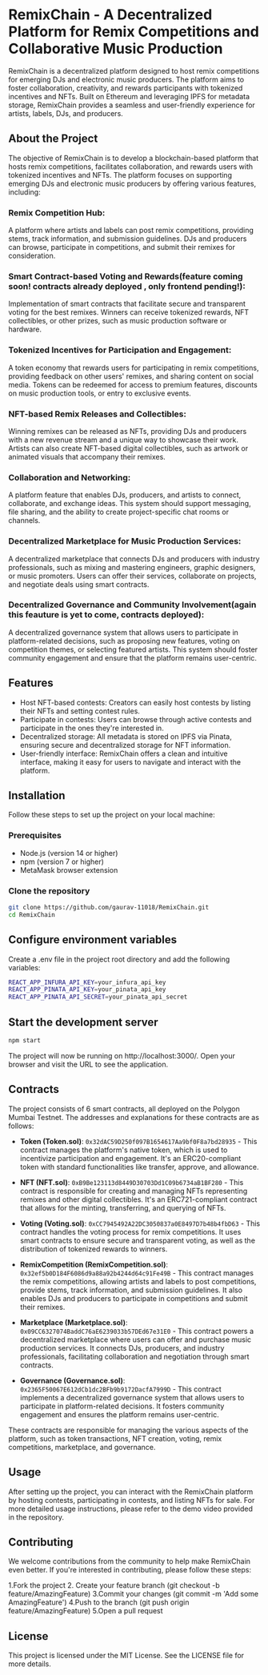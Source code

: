 <!--
TOKEN                  = > 0x32dAC59D250f097B1654617Aa9bf0F8a7bd28935
NFT                    = > 0xB9Be123113d8449D30703Dd1C09b6734aB1BF280
VOTING                 = > 0xCC7945492A22DC3050837a0E8497D7b48b4fbD63
RemixCompetition       = > 0x32ef5b0D184F6086d9a88a92b4244d64c91Fe49B
MARKETPLACE            = > 0x09CC6327074BaddC76aE6239033b57DEd67e31E0
GOVERNANCE             = > 0x2365F50067E612dCb1dc2BFb9b9172DacfA7999D 
-->

# RemixChain - A Decentralized Platform for Remix Competitions and Collaborative Music Production
RemixChain is a decentralized platform designed to host remix competitions for emerging DJs and electronic music producers. The platform aims to foster collaboration, creativity, and rewards participants with tokenized incentives and NFTs. Built on Ethereum and leveraging IPFS for metadata storage, RemixChain provides a seamless and user-friendly experience for artists, labels, DJs, and producers.

## About the Project
The objective of RemixChain is to develop a blockchain-based platform that hosts remix competitions, facilitates collaboration, and rewards users with tokenized incentives and NFTs. The platform focuses on supporting emerging DJs and electronic music producers by offering various features, including:

### Remix Competition Hub:
A platform where artists and labels can post remix competitions, providing stems, track information, and submission guidelines. DJs and producers can browse, participate in competitions, and submit their remixes for consideration.

### Smart Contract-based Voting and Rewards(feature coming soon! contracts already deployed , only frontend pending!): 
Implementation of smart contracts that facilitate secure and transparent voting for the best remixes. Winners can receive tokenized rewards, NFT collectibles, or other prizes, such as music production software or hardware.

### Tokenized Incentives for Participation and Engagement: 
A token economy that rewards users for participating in remix competitions, providing feedback on other users' remixes, and sharing content on social media. Tokens can be redeemed for access to premium features, discounts on music production tools, or entry to exclusive events.

### NFT-based Remix Releases and Collectibles:
Winning remixes can be released as NFTs, providing DJs and producers with a new revenue stream and a unique way to showcase their work. Artists can also create NFT-based digital collectibles, such as artwork or animated visuals that accompany their remixes.

### Collaboration and Networking:
A platform feature that enables DJs, producers, and artists to connect, collaborate, and exchange ideas. This system should support messaging, file sharing, and the ability to create project-specific chat rooms or channels.

### Decentralized Marketplace for Music Production Services:
A decentralized marketplace that connects DJs and producers with industry professionals, such as mixing and mastering engineers, graphic designers, or music promoters. Users can offer their services, collaborate on projects, and negotiate deals using smart contracts.

### Decentralized Governance and Community Involvement(again this feauture is yet to come, contracts deployed):
A decentralized governance system that allows users to participate in platform-related decisions, such as proposing new features, voting on competition themes, or selecting featured artists. This system should foster community engagement and ensure that the platform remains user-centric.

## Features
+ Host NFT-based contests: Creators can easily host contests by listing their NFTs and setting contest rules.
+ Participate in contests: Users can browse through active contests and participate in the ones they're interested in.
+ Decentralized storage: All metadata is stored on IPFS via Pinata, ensuring secure and decentralized storage for NFT information.
+ User-friendly interface: RemixChain offers a clean and intuitive interface, making it easy for users to navigate and interact with the platform.

## Installation

Follow these steps to set up the project on your local machine:

### Prerequisites

- Node.js (version 14 or higher)
- npm (version 7 or higher)
- MetaMask browser extension

### Clone the repository

```bash
git clone https://github.com/gaurav-11018/RemixChain.git
cd RemixChain
```

## Configure environment variables
Create a .env file in the project root directory and add the following variables:
```bash
REACT_APP_INFURA_API_KEY=your_infura_api_key
REACT_APP_PINATA_API_KEY=your_pinata_api_key
REACT_APP_PINATA_API_SECRET=your_pinata_api_secret
```

## Start the development server
```bash
npm start
```
The project will now be running on http://localhost:3000/. Open your browser and visit the URL to see the application.


## Contracts

The project consists of 6 smart contracts, all deployed on the Polygon Mumbai Testnet. The addresses and explanations for these contracts are as follows:

- **Token (Token.sol)**: `0x32dAC59D250f097B1654617Aa9bf0F8a7bd28935` - This contract manages the platform's native token, which is used to incentivize participation and engagement. It's an ERC20-compliant token with standard functionalities like transfer, approve, and allowance.

- **NFT (NFT.sol)**: `0xB9Be123113d8449D30703Dd1C09b6734aB1BF280` - This contract is responsible for creating and managing NFTs representing remixes and other digital collectibles. It's an ERC721-compliant contract that allows for the minting, transferring, and querying of NFTs.

- **Voting (Voting.sol)**: `0xCC7945492A22DC3050837a0E8497D7b48b4fbD63` - This contract handles the voting process for remix competitions. It uses smart contracts to ensure secure and transparent voting, as well as the distribution of tokenized rewards to winners.

- **RemixCompetition (RemixCompetition.sol)**: `0x32ef5b0D184F6086d9a88a92b4244d64c91Fe49B` - This contract manages the remix competitions, allowing artists and labels to post competitions, provide stems, track information, and submission guidelines. It also enables DJs and producers to participate in competitions and submit their remixes.

- **Marketplace (Marketplace.sol)**: `0x09CC6327074BaddC76aE6239033b57DEd67e31E0` - This contract powers a decentralized marketplace where users can offer and purchase music production services. It connects DJs, producers, and industry professionals, facilitating collaboration and negotiation through smart contracts.

- **Governance (Governance.sol)**: `0x2365F50067E612dCb1dc2BFb9b9172DacfA7999D` - This contract implements a decentralized governance system that allows users to participate in platform-related decisions. It fosters community engagement and ensures the platform remains user-centric.

These contracts are responsible for managing the various aspects of the platform, such as token transactions, NFT creation, voting, remix competitions, marketplace, and governance.

## Usage
After setting up the project, you can interact with the RemixChain platform by hosting contests, participating in contests, and listing NFTs for sale. For more detailed usage instructions, please refer to the demo video provided in the repository.

## Contributing
We welcome contributions from the community to help make RemixChain even better. If you're interested in contributing, please follow these steps:

1.Fork the project
2. Create your feature branch (git checkout -b feature/AmazingFeature)
3.Commit your changes (git commit -m 'Add some AmazingFeature')
4.Push to the branch (git push origin feature/AmazingFeature)
5.Open a pull request


## License
This project is licensed under the MIT License. See the LICENSE file for more details.
